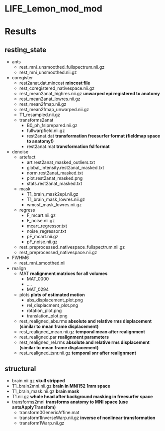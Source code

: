 # LIFE_Lemon_mod_mod



# Results


## resting_state  
* ants  
    * rest_mni_unsmoothed_fullspectrum.nii.gz  
    * rest_mni_unsmoothed.nii.gz  
* coregister  
    * rest2anat.dat.mincost **mincost file**  
    * rest_coregistered_nativespace.nii.gz  
    * rest_mean2anat_highres.nii.gz     **unwarped epi registered to anatomy**  
    * rest_mean2anat_lowres.nii.gz  
    * rest_mean2fmap.nii.gz  
    * rest_mean2fmap_unwarped.nii.gz  
    * T1_resampled.nii.gz  
    * transforms2anat  
        * B0_ph_fslprepared.nii.gz  
        * fullwarpfield.nii.gz  
        * rest2anat.dat  **transformation freesurfer format (fieldmap space to anatomy!)**    
        * rest2anat.mat  **transformation fsl format**  
* denoise  
    * artefact  
        * art.rest2anat_masked_outliers.txt  
        * global_intensity.rest2anat_masked.txt  
        * norm.rest2anat_masked.txt  
        * plot.rest2anat_masked.png  
        * stats.rest2anat_masked.txt  
    * mask  
        * T1_brain_mask2epi.nii.gz  
        * T1_brain_mask_lowres.nii.gz  
        * wmcsf_mask_lowres.nii.gz  
    * regress  
        * F_mcart.nii.gz  
        * F_noise.nii.gz  
        * mcart_regressor.txt  
        * noise_regressor.txt  
        * pF_mcart.nii.gz  
        * pF_noise.nii.gz  
    * rest_preprocessed_nativespace_fullspectrum.nii.gz  
    * rest_preprocessed_nativespace.nii.gz  
* FWHM6  
    * rest_mni_smoothed.nii  
* realign  
    * MAT                             **realignment matrices for all volumes**  
        * MAT_0000  
        * ....  
        * MAT_0294  
    * plots                           **plots of estimated motion**  
        * abs_displacement_plot.png  
        * rel_displacment_plot.png  
        * rotation_plot.png  
        * translation_plot.png  
    * rest_realigned_abs.rms          **absolute and relative rms displacement (similar to mean frame displacement)**  
    * rest_realigned_mean.nii.gz      **temporal mean after realignment**   
    * rest_realigned.par              **realignment parameters**  
    * rest_realigned_rel.rms          **absolute and relative rms displacement (similar to mean frame displacement)**  
    * rest_realigned_tsnr.nii.gz      **temporal snr after realignment**  


## structural  
* brain.nii.gz                        **skull stripped**  
* T1_brain2mni.nii.gz                 **brain in MNI152 1mm space**  
* T1_brain_mask.nii.gz                **brain mask**  
* T1.nii.gz                           **whole head after background masking in freesurfer space**  
* transforms2mni                      **transforms anatomy to MNI space (use antsApplyTransfom)**  
    * transform0GenericAffine.mat  
    * transform1InverseWarp.nii.gz    **inverse of nonlinear transformation**  
    * transform1Warp.nii.gz  

